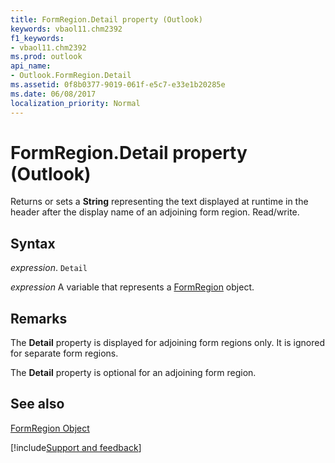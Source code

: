 ```yaml
---
title: FormRegion.Detail property (Outlook)
keywords: vbaol11.chm2392
f1_keywords:
- vbaol11.chm2392
ms.prod: outlook
api_name:
- Outlook.FormRegion.Detail
ms.assetid: 0f8b0377-9019-061f-e5c7-e33e1b20285e
ms.date: 06/08/2017
localization_priority: Normal
---
```



# FormRegion.Detail property (Outlook)

Returns or sets a **String** representing the text displayed at runtime in the header after the display name of an adjoining form region. Read/write.


## Syntax

_expression_. `Detail`

_expression_ A variable that represents a [FormRegion](Outlook.FormRegion.md) object.


## Remarks

The **Detail** property is displayed for adjoining form regions only. It is ignored for separate form regions.

The **Detail** property is optional for an adjoining form region.


## See also


[FormRegion Object](Outlook.FormRegion.md)

[!include[Support and feedback](~/includes/feedback-boilerplate.md)]